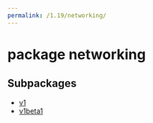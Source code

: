 ```yaml
---
permalink: /1.19/networking/
---
```


# package networking



## Subpackages

* [v1](networking-v1.md)
* [v1beta1](networking-v1beta1.md)